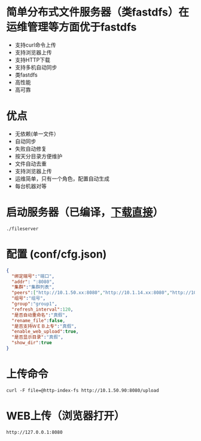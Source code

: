 # 简单分布式文件服务器（类fastdfs）在运维管理等方面优于fastdfs

- 支持curl命令上传
- 支持浏览器上传
- 支持HTTP下载
- 支持多机自动同步
- 类fastdfs
- 高性能
- 高可靠

# 优点

- 无依赖(单一文件）
- 自动同步
- 失败自动修复
- 按天分目录方便维护
- 文件自动去重
- 支持浏览器上传
- 运维简单，只有一个角色，配置自动生成
- 每台机器对等



# 启动服务器（已编译，[下载直接](https://github.com/sjqzhang/FileServer/releases)）

`./fileserver`

# 配置  (conf/cfg.json)
```json
{
  "绑定端号":"端口",
  "addr": ":8080",
  "集群":"集群列表",
  "peers":["http://10.1.50.xx:8080","http://10.1.14.xx:8080","http://10.1.50.xx:8080"],
  "组号":"组号",
  "group":"group1",
  "refresh_interval":120,
  "是否自动重命名":"真假",
  "rename_file":false,
  "是否支持ＷＥＢ上专":"真假",
  "enable_web_upload":true,
  "是否显示目录":"真假",
  "show_dir":true
}
```


# 上传命令

`curl -F file=@http-index-fs http://10.1.50.90:8080/upload` 	


# WEB上传（浏览器打开）

`http://127.0.0.1:8080` 	
